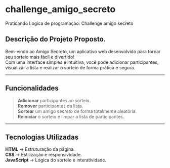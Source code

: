 # challenge_amigo_secreto
Praticando Logica de programação: Challenge amigo secreto

##  Descrição  do Projeto Proposto.

Bem-vindo ao Amigo Secreto, um aplicativo web desenvolvido para tornar seu sorteio mais fácil e divertido!  
Com uma interface simples e intuitiva, você pode adicionar participantes, visualizar a lista e realizar o sorteio de forma prática e segura.  

---

##  Funcionalidades  

> **Adicionar** participantes ao sorteio.  
> **Remover** participantes da lista.  
> **Sortear** um amigo secreto de forma totalmente aleatória.  
> **Reiniciar** o sorteio e limpar a lista de participantes.  

---

##  Tecnologias Utilizadas  

 **HTML** → Estruturação da página.  
 **CSS** → Estilização e responsividade.  
 **JavaScript** → Lógica do sorteio e interatividade.  

